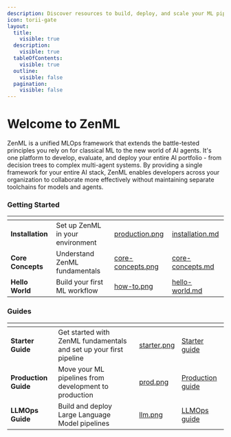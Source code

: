 ```yaml
---
description: Discover resources to build, deploy, and scale your ML pipelines with ZenML.
icon: torii-gate
layout:
  title:
    visible: true
  description:
    visible: true
  tableOfContents:
    visible: true
  outline:
    visible: false
  pagination:
    visible: false
---
```


# Welcome to ZenML

ZenML is a unified MLOps framework that extends the battle-tested principles you rely on for classical ML to the new world of AI agents. It's one platform to develop, evaluate, and deploy your entire AI portfolio - from decision trees to complex multi-agent systems. By providing a single framework for your entire AI stack, ZenML enables developers across your organization to collaborate more effectively without maintaining separate toolchains for models and agents.

### Getting Started

<table data-view="cards"><thead><tr><th></th><th></th><th data-hidden data-card-cover data-type="files"></th><th data-hidden data-card-target data-type="content-ref"></th></tr></thead><tbody><tr><td><strong>Installation</strong></td><td>Set up ZenML in your environment</td><td><a href=".gitbook/assets/production.png">production.png</a></td><td><a href="getting-started/installation.md">installation.md</a></td></tr><tr><td><strong>Core Concepts</strong></td><td>Understand ZenML fundamentals</td><td><a href=".gitbook/assets/core-concepts.png">core-concepts.png</a></td><td><a href="getting-started/core-concepts.md">core-concepts.md</a></td></tr><tr><td><strong>Hello World</strong></td><td>Build your first ML workflow</td><td><a href=".gitbook/assets/how-to.png">how-to.png</a></td><td><a href="getting-started/hello-world.md">hello-world.md</a></td></tr></tbody></table>

### Guides

<table data-view="cards"><thead><tr><th></th><th></th><th data-hidden data-card-cover data-type="files"></th><th data-hidden data-card-target data-type="content-ref"></th></tr></thead><tbody><tr><td><strong>Starter Guide</strong></td><td>Get started with ZenML fundamentals and set up your first pipeline</td><td><a href=".gitbook/assets/starter.png">starter.png</a></td><td><a href="https://app.gitbook.com/s/75OYotLPi8TviSrtZTJZ/starter-guide">Starter guide</a></td></tr><tr><td><strong>Production Guide</strong></td><td>Move your ML pipelines from development to production</td><td><a href=".gitbook/assets/prod.png">prod.png</a></td><td><a href="https://app.gitbook.com/s/75OYotLPi8TviSrtZTJZ/production-guide">Production guide</a></td></tr><tr><td><strong>LLMOps Guide</strong></td><td>Build and deploy Large Language Model pipelines</td><td><a href=".gitbook/assets/llm.png">llm.png</a></td><td><a href="https://app.gitbook.com/s/75OYotLPi8TviSrtZTJZ/llmops-guide">LLMOps guide</a></td></tr></tbody></table>
